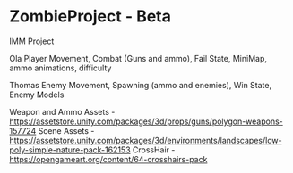 # ZombieProject - Beta
IMM Project

Ola Player Movement, Combat (Guns and ammo), Fail State, MiniMap, ammo animations, difficulty

Thomas Enemy Movement, Spawning (ammo and enemies), Win State, Enemy Models


Weapon and Ammo Assets - https://assetstore.unity.com/packages/3d/props/guns/polygon-weapons-157724 
Scene Assets - https://assetstore.unity.com/packages/3d/environments/landscapes/low-poly-simple-nature-pack-162153 
CrossHair - https://opengameart.org/content/64-crosshairs-pack
